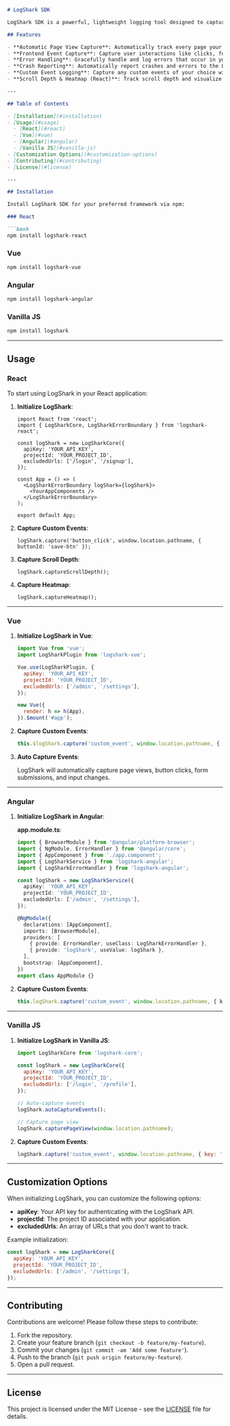 
```markdown
# LogShark SDK

LogShark SDK is a powerful, lightweight logging tool designed to capture events, page views, errors, and more across different frameworks. Whether you're working with React, Vue, Angular, or plain Vanilla JS, LogShark is here to help you monitor and log key activities in your applications.

## Features

- **Automatic Page View Capture**: Automatically track every page your users visit.
- **Frontend Event Capture**: Capture user interactions like clicks, form submissions, input changes, and more.
- **Error Handling**: Gracefully handle and log errors that occur in your app.
- **Crash Reporting**: Automatically report crashes and errors to the LogShark API.
- **Custom Event Logging**: Capture any custom events of your choice with associated data.
- **Scroll Depth & Heatmap (React)**: Track scroll depth and visualize heatmaps for user interactions.

---

## Table of Contents

- [Installation](#installation)
- [Usage](#usage)
  - [React](#react)
  - [Vue](#vue)
  - [Angular](#angular)
  - [Vanilla JS](#vanilla-js)
- [Customization Options](#customization-options)
- [Contributing](#contributing)
- [License](#license)

---

## Installation

Install LogShark SDK for your preferred framework via npm:

### React

```bash
npm install logshark-react
```

### Vue

```bash
npm install logshark-vue
```

### Angular

```bash
npm install logshark-angular
```

### Vanilla JS

```bash
npm install logshark
```

---

## Usage

### React

To start using LogShark in your React application:

1. **Initialize LogShark**:

    ```tsx
    import React from 'react';
    import { LogSharkCore, LogSharkErrorBoundary } from 'logshark-react';

    const logShark = new LogSharkCore({
      apiKey: 'YOUR_API_KEY',
      projectId: 'YOUR_PROJECT_ID',
      excludedUrls: ['/login', '/signup'],
    });

    const App = () => (
      <LogSharkErrorBoundary logShark={logShark}>
        <YourAppComponents />
      </LogSharkErrorBoundary>
    );

    export default App;
    ```

2. **Capture Custom Events**:

    ```tsx
    logShark.capture('button_click', window.location.pathname, { buttonId: 'save-btn' });
    ```

3. **Capture Scroll Depth**:

    ```tsx
    logShark.captureScrollDepth();
    ```

4. **Capture Heatmap**:

    ```tsx
    logShark.captureHeatmap();
    ```

---

### Vue

1. **Initialize LogShark in Vue**:

    ```javascript
    import Vue from 'vue';
    import LogSharkPlugin from 'logshark-vue';

    Vue.use(LogSharkPlugin, {
      apiKey: 'YOUR_API_KEY',
      projectId: 'YOUR_PROJECT_ID',
      excludedUrls: ['/admin', '/settings'],
    });

    new Vue({
      render: h => h(App),
    }).$mount('#app');
    ```

2. **Capture Custom Events**:

    ```javascript
    this.$logShark.capture('custom_event', window.location.pathname, { key: 'value' });
    ```

3. **Auto Capture Events**:

    LogShark will automatically capture page views, button clicks, form submissions, and input changes.

---

### Angular

1. **Initialize LogShark in Angular**:

    **app.module.ts**:

    ```typescript
    import { BrowserModule } from '@angular/platform-browser';
    import { NgModule, ErrorHandler } from '@angular/core';
    import { AppComponent } from './app.component';
    import { LogSharkService } from 'logshark-angular';
    import { LogSharkErrorHandler } from 'logshark-angular';

    const logShark = new LogSharkService({
      apiKey: 'YOUR_API_KEY',
      projectId: 'YOUR_PROJECT_ID',
      excludedUrls: ['/admin', '/settings'],
    });

    @NgModule({
      declarations: [AppComponent],
      imports: [BrowserModule],
      providers: [
        { provide: ErrorHandler, useClass: LogSharkErrorHandler },
        { provide: 'logShark', useValue: logShark },
      ],
      bootstrap: [AppComponent],
    })
    export class AppModule {}
    ```

2. **Capture Custom Events**:

    ```typescript
    this.logShark.capture('custom_event', window.location.pathname, { key: 'value' });
    ```

---

### Vanilla JS

1. **Initialize LogShark in Vanilla JS**:

    ```javascript
    import LogSharkCore from 'logshark-core';

    const logShark = new LogSharkCore({
      apiKey: 'YOUR_API_KEY',
      projectId: 'YOUR_PROJECT_ID',
      excludedUrls: ['/login', '/profile'],
    });

    // Auto-capture events
    logShark.autoCaptureEvents();

    // Capture page view
    logShark.capturePageView(window.location.pathname);
    ```

2. **Capture Custom Events**:

    ```javascript
    logShark.capture('custom_event', window.location.pathname, { key: 'value' });
    ```

---

## Customization Options

When initializing LogShark, you can customize the following options:

- **apiKey**: Your API key for authenticating with the LogShark API.
- **projectId**: The project ID associated with your application.
- **excludedUrls**: An array of URLs that you don't want to track.
  
Example initialization:

```javascript
const logShark = new LogSharkCore({
  apiKey: 'YOUR_API_KEY',
  projectId: 'YOUR_PROJECT_ID',
  excludedUrls: ['/admin', '/settings'],
});
```

---

## Contributing

Contributions are welcome! Please follow these steps to contribute:

1. Fork the repository.
2. Create your feature branch (`git checkout -b feature/my-feature`).
3. Commit your changes (`git commit -am 'Add some feature'`).
4. Push to the branch (`git push origin feature/my-feature`).
5. Open a pull request.

---

## License

This project is licensed under the MIT License - see the [LICENSE](LICENSE) file for details.
```

